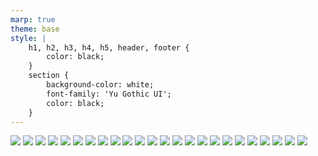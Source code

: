 ```yaml
---
marp: true
theme: base
style: |
    h1, h2, h3, h4, h5, header, footer {
        color: black;
    }
    section {
        background-color: white;
        font-family: 'Yu Gothic UI';
        color: black;
    }
---
```

![](images/エッジ勉強会_CF_23322_10.jpeg)
![](images/エッジ勉強会_CF_23322_11.jpeg)
![](images/エッジ勉強会_CF_23322_12.jpeg)
![](images/エッジ勉強会_CF_23322_13.jpeg)
![](images/エッジ勉強会_CF_23322_14.jpeg)
![](images/エッジ勉強会_CF_23322_15.jpeg)
![](images/エッジ勉強会_CF_23322_16.jpeg)
![](images/エッジ勉強会_CF_23322_17.jpeg)
![](images/エッジ勉強会_CF_23322_18.jpeg)
![](images/エッジ勉強会_CF_23322_19.jpeg)
![](images/エッジ勉強会_CF_23322_2.jpeg)
![](images/エッジ勉強会_CF_23322_20.jpeg)
![](images/エッジ勉強会_CF_23322_21.jpeg)
![](images/エッジ勉強会_CF_23322_22.jpeg)
![](images/エッジ勉強会_CF_23322_23.jpeg)
![](images/エッジ勉強会_CF_23322_24.jpeg)
![](images/エッジ勉強会_CF_23322_25.jpeg)
![](images/エッジ勉強会_CF_23322_3.jpeg)
![](images/エッジ勉強会_CF_23322_4.jpeg)
![](images/エッジ勉強会_CF_23322_5.jpeg)
![](images/エッジ勉強会_CF_23322_6.jpeg)
![](images/エッジ勉強会_CF_23322_7.jpeg)
![](images/エッジ勉強会_CF_23322_8.jpeg)
![](images/エッジ勉強会_CF_23322_9.jpeg)
